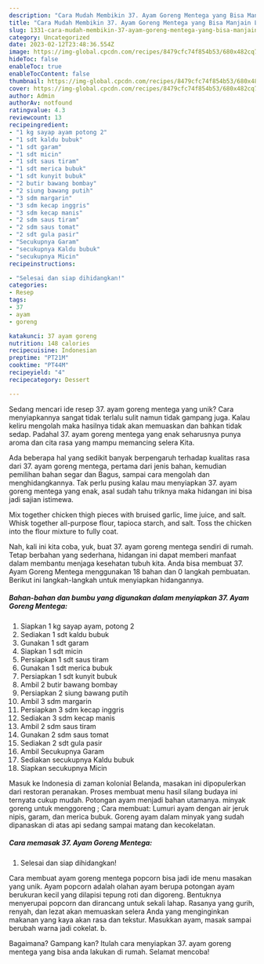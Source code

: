 ```yaml
---
description: "Cara Mudah Membikin 37. Ayam Goreng Mentega yang Bisa Manjain Lidah"
title: "Cara Mudah Membikin 37. Ayam Goreng Mentega yang Bisa Manjain Lidah"
slug: 1331-cara-mudah-membikin-37-ayam-goreng-mentega-yang-bisa-manjain-lidah
category: Uncategorized
date: 2023-02-12T23:48:36.554Z
image: https://img-global.cpcdn.com/recipes/8479cfc74f854b53/680x482cq70/37-ayam-goreng-mentega-foto-resep-utama.jpg
hideToc: false
enableToc: true
enableTocContent: false
thumbnail: https://img-global.cpcdn.com/recipes/8479cfc74f854b53/680x482cq70/37-ayam-goreng-mentega-foto-resep-utama.jpg
cover: https://img-global.cpcdn.com/recipes/8479cfc74f854b53/680x482cq70/37-ayam-goreng-mentega-foto-resep-utama.jpg
author: Admin
authorAv: notfound
ratingvalue: 4.3
reviewcount: 13
recipeingredient:
- "1 kg sayap ayam potong 2"
- "1 sdt kaldu bubuk"
- "1 sdt garam"
- "1 sdt micin"
- "1 sdt saus tiram"
- "1 sdt merica bubuk"
- "1 sdt kunyit bubuk"
- "2 butir bawang bombay"
- "2 siung bawang putih"
- "3 sdm margarin"
- "3 sdm kecap inggris"
- "3 sdm kecap manis"
- "2 sdm saus tiram"
- "2 sdm saus tomat"
- "2 sdt gula pasir"
- "Secukupnya Garam"
- "secukupnya Kaldu bubuk"
- "secukupnya Micin"
recipeinstructions:

- "Selesai dan siap dihidangkan!"
categories:
- Resep
tags:
- 37
- ayam
- goreng

katakunci: 37 ayam goreng 
nutrition: 148 calories
recipecuisine: Indonesian
preptime: "PT21M"
cooktime: "PT44M"
recipeyield: "4"
recipecategory: Dessert

---
```





Sedang mencari ide resep 37. ayam goreng mentega yang unik? Cara menyiapkannya sangat tidak terlalu sulit namun tidak gampang juga. Kalau keliru mengolah maka hasilnya tidak akan memuaskan dan bahkan tidak sedap. Padahal 37. ayam goreng mentega yang enak seharusnya punya aroma dan cita rasa yang mampu memancing selera Kita.





Ada beberapa hal yang sedikit banyak berpengaruh terhadap kualitas rasa dari 37. ayam goreng mentega, pertama dari jenis bahan, kemudian pemilihan bahan segar dan Bagus, sampai cara mengolah dan menghidangkannya. Tak perlu pusing kalau mau menyiapkan 37. ayam goreng mentega yang enak,      asal sudah tahu triknya maka hidangan ini bisa jadi sajian istimewa.














Mix together chicken thigh pieces with bruised garlic, lime juice, and salt. Whisk together all-purpose flour, tapioca starch, and salt. Toss the chicken into the flour mixture to fully coat.






Nah, kali ini kita coba, yuk, buat 37. ayam goreng mentega sendiri di rumah. Tetap berbahan yang sederhana, hidangan ini dapat memberi manfaat dalam membantu menjaga kesehatan tubuh kita. Anda bisa membuat 37. Ayam Goreng Mentega menggunakan 18 bahan dan 0 langkah pembuatan. Berikut ini langkah-langkah untuk menyiapkan hidangannya.

<!--inarticleads1-->

##### Bahan-bahan dan bumbu yang digunakan dalam menyiapkan 37. Ayam Goreng Mentega:

1. Siapkan 1 kg sayap ayam, potong 2
1. Sediakan 1 sdt kaldu bubuk
1. Gunakan 1 sdt garam
1. Siapkan 1 sdt micin
1. Persiapkan 1 sdt saus tiram
1. Gunakan 1 sdt merica bubuk
1. Persiapkan 1 sdt kunyit bubuk
1. Ambil 2 butir bawang bombay
1. Persiapkan 2 siung bawang putih
1. Ambil 3 sdm margarin
1. Persiapkan 3 sdm kecap inggris
1. Sediakan 3 sdm kecap manis
1. Ambil 2 sdm saus tiram
1. Gunakan 2 sdm saus tomat
1. Sediakan 2 sdt gula pasir
1. Ambil Secukupnya Garam
1. Sediakan secukupnya Kaldu bubuk
1. Siapkan secukupnya Micin


Masuk ke Indonesia di zaman kolonial Belanda, masakan ini dipopulerkan dari restoran peranakan. Proses membuat menu hasil silang budaya ini ternyata cukup mudah. Potongan ayam menjadi bahan utamanya. minyak goreng untuk menggoreng ; Cara membuat: Lumuri ayam dengan air jeruk nipis, garam, dan merica bubuk. Goreng ayam dalam minyak yang sudah dipanaskan di atas api sedang sampai matang dan kecokelatan. 

<!--inarticleads2-->

##### Cara memasak 37. Ayam Goreng Mentega:


1. Selesai dan siap dihidangkan!

Cara membuat ayam goreng mentega popcorn bisa jadi ide menu masakan yang unik. Ayam popcorn adalah olahan ayam berupa potongan ayam berukuran kecil yang dilapisi tepung roti dan digoreng. Bentuknya menyerupai popcorn dan dirancang untuk sekali lahap. Rasanya yang gurih, renyah, dan lezat akan memuaskan selera Anda yang menginginkan makanan yang kaya akan rasa dan tekstur. Masukkan ayam, masak sampai berubah warna jadi cokelat. b. 

Bagaimana? Gampang kan? Itulah cara menyiapkan 37. ayam goreng mentega yang bisa anda lakukan di rumah. Selamat mencoba!
